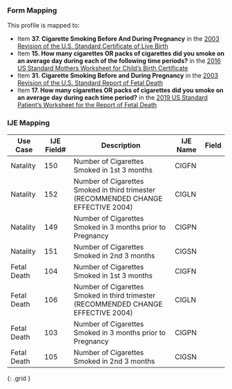### Form Mapping
This profile is mapped to:
 * Item **37. Cigarette Smoking Before And During Pregnancy** in the [2003 Revision of the U.S. Standard Certificate of Live Birth](https://www.cdc.gov/nchs/data/dvs/birth11-03final-ACC.pdf)
 * Item **15. How many cigarettes OR packs of cigarettes did you smoke on an average day during each of the following time periods?** in the [2016 US Standard Mothers Worksheet for Child’s Birth Certificate](https://www.cdc.gov/nchs/data/dvs/moms-worksheet-2016-508.pdf)
 * Item **31. Cigarette Smoking Before and During Pregnancy** in the [2003 Revision of the U.S. Standard Report of Fetal Death](https://www.cdc.gov/nchs/data/dvs/FDEATH11-03finalACC.pdf)
 * Item **17. How many cigarettes OR packs of cigarettes did you smoke on an average day during each time period?** in the [2019 US Standard Patient’s Worksheet for the Report of Fetal Death](https://www.cdc.gov/nchs/data/dvs/fetal-death-mother-worksheet-english-2019-508.pdf)

### IJE Mapping

| **Use Case** | **IJE Field#** | **Description** | **IJE Name** | **Field** |
| ------------ | -------------- | --------------- | ------------ | --------- |
| Natality | 150 | Number of Cigarettes Smoked in 1st 3 months | CIGFN |  |
| Natality | 152 | Number of Cigarettes Smoked in  third trimester (RECOMMENDED CHANGE EFFECTIVE 2004) | CIGLN |  |
| Natality | 149 | Number of Cigarettes Smoked in 3 months prior to Pregnancy | CIGPN |  |
| Natality | 151 | Number of Cigarettes Smoked in 2nd 3 months | CIGSN |  |
| Fetal Death | 104 | Number of Cigarettes Smoked in 1st 3 months | CIGFN |  |
| Fetal Death | 106 | Number of Cigarettes Smoked in third trimester (RECOMMENDED CHANGE EFFECTIVE 2004) | CIGLN |  |
| Fetal Death | 103 | Number of Cigarettes Smoked in 3 months prior to Pregnancy | CIGPN |  |
| Fetal Death | 105 | Number of Cigarettes Smoked in 2nd 3 months | CIGSN |  |
{: .grid }
